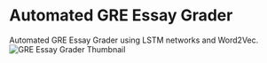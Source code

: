 # Automated GRE Essay Grader
Automated GRE Essay Grader using LSTM networks and Word2Vec.
![GRE Essay Grader Thumbnail](https://github.com/user-attachments/assets/79db221e-5c47-4ad5-9c2e-9fe300d48de6)
